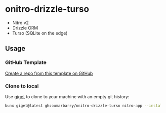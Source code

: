 # onitro-drizzle-turso

- Nitro v2
- Drizzle ORM
- Turso (SQLite on the edge)

## Usage

### GitHub Template

[Create a repo from this template on GitHub](https://github.com/oumarbarry/onitro-drizzle-turso/generate)

### Clone to local

Use [giget](https://github.com/unjs/giget) to clone to your machine with an empty git history:

```bash
bunx giget@latest gh:oumarbarry/onitro-drizzle-turso nitro-app --install --shell
```
